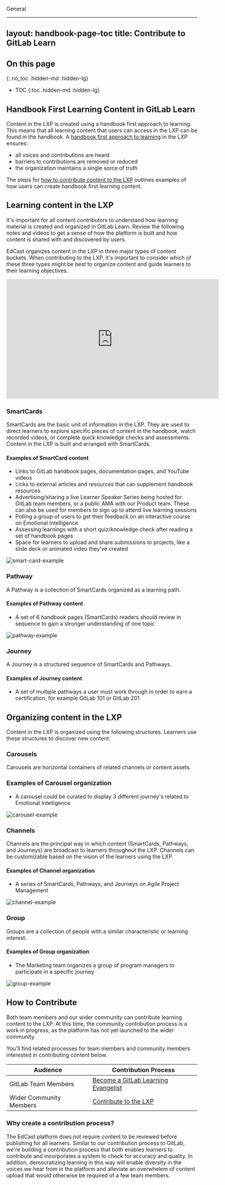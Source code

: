General

---
layout: handbook-page-toc
title: Contribute to GitLab Learn
---

## On this page
{:.no_toc .hidden-md .hidden-lg}

- TOC
{:toc .hidden-md .hidden-lg}


## Handbook First Learning Content in GitLab Learn

Content in the LXP is created using a handbook first approach to learning. This means that all learning content that users can access in the LXP can be found in the handbook. A [handbook first approach to learning](/handbook/people-group/learning-and-development/interactive-learning) in the LXP ensures:

- all voices and contributions are heard
- barriers to contributions are removed or reduced
- the organization maintains a single sorce of truth

The steps for [how to contribute content to the LXP](/handbook/people-group/learning-and-development/gitlab-learn/#how-to-contribute) outlines examples of how users can create handbook first learning content.


## Learning content in the LXP

It's important for all content contributors to understand how learning material is created and organized in GitLab Learn. Review the following notes and videos to get a sense of how the platform is built and how content is shared with and discovered by users.

EdCast organizes content in the LXP in three major types of content buckets. When contributing to the LXP, it's important to consider which of these three types might be best to organize content and guide learners to their learning objectives.

<iframe width="560" height="315" src="https://www.youtube.com/embed/dx_nev99a9o" frameborder="0" allow="accelerometer; autoplay; clipboard-write; encrypted-media; gyroscope; picture-in-picture" allowfullscreen></iframe>

### SmartCards

SmartCards are the basic unit of information in the LXP. They are used to direct learners to explore specific pieces of content in the handbook, watch recorded videos, or complete quick knowledge checks and assessments. Content in the LXP is built and arranged with SmartCards.

#### Examples of SmartCard content

- Links to GitLab handbook pages, documentation pages, and YouTube videos
- Links to external articles and resources that can supplement handbook resources
- Advertising/sharing a live Learner Speaker Series being hosted for GitLab team members, or a public AMA with our Product team. These can also be used for members to sign up to attend live learning sessions
- Polling a group of users to get their feedback on an interactive course on Emotional Intelligence
- Assessing learnings with a short quiz/knowledge check after reading a set of handbook pages
- Space for learners to upload and share submissions to projects, like a slide deck or animated video they've created

![smart-card-example](/handbook/people-group/learning-and-development/gitlab-learn/contribute/smartcard.png)

### Pathway

A Pathway is a collection of SmartCards organized as a learning path.

#### Examples of Pathway content

- A set of 6 handbook pages (SmartCards) readers should review in sequence to gain a stronger understanding of one topic

![pathway-example](/handbook/people-group/learning-and-development/gitlab-learn/contribute/pathway.png)


### Journey

A Journey is a structured sequence of SmartCards and Pathways.

#### Examples of Journey content

- A set of multiple pathways a user must work through in order to earn a certification, for example GitLab 101 or GitLab 201


## Organizing content in the LXP

Content in the LXP is organized using the following structures. Learners use these structures to discover new content.

### Carousels

Carousels are horizontal containers of related channels or content assets.

### Examples of Carousel organization

- A carousel could be curated to display 3 different journey's related to Emotional Intelligence

![carousel-example](/handbook/people-group/learning-and-development/gitlab-learn/contribute/carousel.png)


### Channels

Channels are the principal way in which content (SmartCards, Pathways, and Journeys) are broadcast to learners throughout the LXP. Channels can be customizable based on the vision of the learners using the LXP. 

#### Examples of Channel organization

- A series of SmartCards, Pathways, and Journeys on Agile Project Management

![channel-example](/handbook/people-group/learning-and-development/gitlab-learn/contribute/channel.png)


### Group

Groups are a collection of people with a similar characteristic or learning interest.

#### Examples of Group organization

- The Marketing team organizes a group of program managers to participate in a specific journey

![group-example](/handbook/people-group/learning-and-development/gitlab-learn/contribute/group.png)


## How to Contribute

Both team members and our wider community can contribute learning content to the LXP. At this time, the community contribution process is a work in progress, as the platform has not yet launched to the wider community.

You'll find related processes for team members and community members interested in contributing content below.

| Audience | Contribution Process |
| ----- | ----- |
| GitLab Team Members | [Become a GitLab Learning Evangelist](/handbook/people-group/learning-and-development-gitlab-learn/contribute/team-member-contributions) |
| Wider Community Members | [Contribute to the LXP]((/handbook/people-group/learning-and-development-gitlab-learn/contribute/community-contributions) ) |

### Why create a contribution process?

The EdCast platform does not require content to be reviewed before publishing for all learners. Similar to our contribution process to GitLab, we're building a contribution process that both enables learners to contribute and incorporates a system to check for accuracy and quality. In addition, democratizing learning in this way will enable diversity in the voices we hear from in the platform and alleviate an overwhelem of content upload that would otherwise be required of a few team members.
